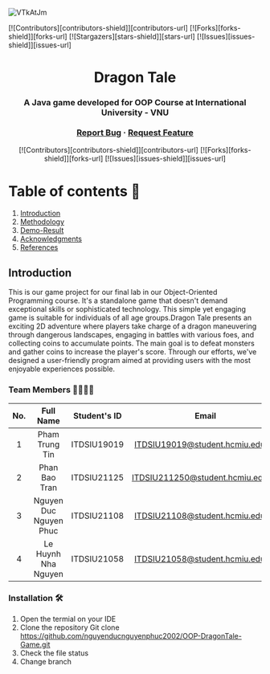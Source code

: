 ![VTkAtJm](https://github.com/nguyenducnguyenphuc2002/OOP-DragonTale-Game/assets/124681260/449e9f4a-2541-48a6-92fd-18dfe5e8c91d)


[![Contributors][contributors-shield]][contributors-url]
[![Forks][forks-shield]][forks-url]
[![Stargazers][stars-shield]][stars-url]
[![Issues][issues-shield]][issues-url]

<!-- PROJECT LOGO -->
<div align="center">
<h1 align="center">Dragon Tale</h1>
  <h3 align="center">
    A Java game developed for OOP Course at International University - VNU
    <br />
    <br />
    <a href="https://github.com/nguyenducnguyenphuc2002/OOP-DragonTale-Game/issues">Report Bug</a>
    ·
    <a href="https://github.com/nguyenducnguyenphuc2002/OOP-DragonTale-Game/issues">Request Feature</a>
  </h3>

[![Contributors][contributors-shield]][contributors-url]
[![Forks][forks-shield]][forks-url]
[![Issues][issues-shield]][issues-url]

</div>

<!-- TABLE OF CONTENTS -->

# Table of contents :round_pushpin:
1. [Introduction](#Introduction)
2. [Methodology](#Methodology)
3. [Demo-Result](#Demo-Result)
4. [Acknowledgments](#Acknowledgments)
5. [References](#References)


<!-- ABOUT THE PROJECT -->
## Introduction <a name="Introduction"></a> 
This is our game project for our final lab in our Object-Oriented Programming course. It's a standalone game that doesn't demand exceptional skills or sophisticated technology. This simple yet engaging game is suitable for individuals of all age groups.Dragon Tale presents an exciting 2D adventure where players take charge of a dragon maneuvering through dangerous landscapes, engaging in battles with various foes, and collecting coins to accumulate points. The main goal is to defeat monsters and gather coins to increase the player's score. Through our efforts, we've designed a user-friendly program aimed at providing users with the most enjoyable experiences possible.

### Team Members 👩‍👩‍👧‍👦

| No.| Full Name |Student's ID | Email | Roles | Contribution |
|:--:| :-------------------: | :---------: | :------------------------------: | :-----------------------------: | :--------------------: |
| 1 | Pham Trung Tin| ITDSIU19019 | ITDSIU19019@student.hcmiu.edu.vn | GameState | 25% |
| 2 | Phan Bao Tran | ITDSIU21125 | ITDSIU211250@student.hcmiu.edu.vn | GameState, Entities, PowerPoint | 25% |
| 3 | Nguyen Duc Nguyen Phuc | ITDSIU21108 | ITDSIU21108@student.hcmiu.edu.vn | GameState, Entities, UML | 25% |
| 4 | Le Huynh Nha Nguyen | ITDSIU21058 | ITDSIU21058@student.hcmiu.edu.vn | Entities, Rules, Desgin, PowerPoint | 25% |

### Installation 🛠️
1. Open the termial on your IDE
2. Clone the repository Git clone https://github.com/nguyenducnguyenphuc2002/OOP-DragonTale-Game.git
3. Check the file status
4. Change branch





